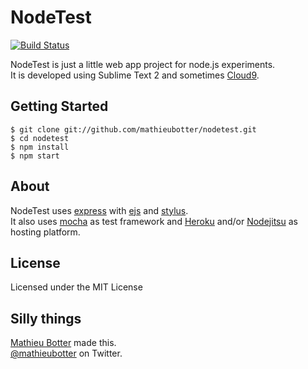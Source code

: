 # NodeTest

[![Build Status](https://travis-ci.org/mathieubotter/nodetest.png?branch=master)](https://travis-ci.org/mathieubotter/nodetest)

NodeTest is just a little web app project for node.js experiments.  
It is developed using Sublime Text 2 and sometimes [Cloud9](http://c9.io).

## Getting Started

    $ git clone git://github.com/mathieubotter/nodetest.git
    $ cd nodetest
    $ npm install
    $ npm start

## About

NodeTest uses [express](http://expressjs.com/) with [ejs](http://embeddedjs.com/) and [stylus](http://learnboost.github.io/stylus/).  
It also uses [mocha](http://visionmedia.github.io/mocha/) as test framework and [Heroku](https://www.heroku.com/) and/or [Nodejitsu](https://www.nodejitsu.com/) as hosting platform.

## License

Licensed under the MIT License

## Silly things

[Mathieu Botter](http://mathieubotter.com/) made this.  
[@mathieubotter](http://twitter.com/mathieubotter) on Twitter.